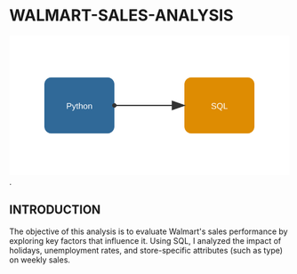 # WALMART-SALES-ANALYSIS
![data-flow-animated.svg](https://github.com/giftekpen/WALMART-SALES-ANALYSIS/blob/main/data-flow-animated.svg).
## INTRODUCTION
The objective of this analysis is to evaluate Walmart's sales performance by exploring key factors that influence it. Using SQL, I analyzed the impact of holidays, unemployment rates, and store-specific attributes (such as type) on weekly sales.
##
